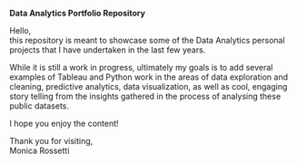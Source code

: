 <b>Data Analytics Portfolio Repository</b>

<p> Hello, <br/>
this repository is meant to showcase some of the Data Analytics personal projects that I have undertaken in the last few years.<br/> 
<p>While it is still a work in progress, ultimately my goals is to add several examples of Tableau and Python work in the areas of data exploration and cleaning, predictive analytics, data visualization, as well as cool, engaging story telling from the insights gathered in the process of analysing these public datasets.
<p>I hope you enjoy the content!<br/>
<p>Thank you for visiting,<br/>
Monica Rossetti
